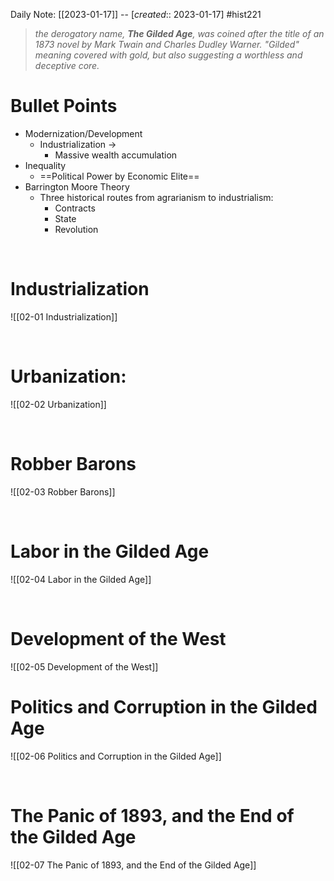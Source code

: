 Daily Note: [[2023-01-17]] -- [*created*:: 2023-01-17] #hist221 

> *the derogatory name, **The Gilded Age**, was coined after the title of an 1873 novel by Mark Twain and Charles Dudley Warner. "Gilded" meaning covered with gold, but also suggesting a worthless and deceptive core.*

# Bullet Points
- Modernization/Development
	- Industrialization ->
		- Massive wealth accumulation
- Inequality
	- ==Political Power by Economic Elite==
- Barrington Moore Theory
	- Three historical routes from agrarianism to industrialism:
		- Contracts
		- State
		- Revolution

<br>

# Industrialization

![[02-01 Industrialization]]

<br>

# Urbanization:

![[02-02 Urbanization]]

<br>

# Robber Barons

![[02-03 Robber Barons]]

<br>

# Labor in the Gilded Age

![[02-04 Labor in the Gilded Age]]

<br>

# Development of the West

![[02-05 Development of the West]]

# Politics and Corruption in the Gilded Age

![[02-06 Politics and Corruption in the Gilded Age]]

<br>

# The Panic of 1893, and the End of the Gilded Age

![[02-07 The Panic of 1893, and the End of the Gilded Age]]